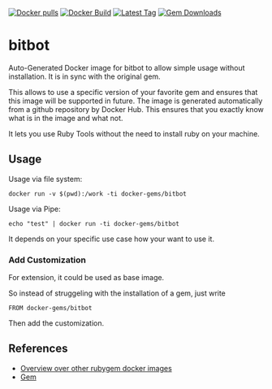 [![Docker pulls](https://img.shields.io/docker/pulls/rubygem/bitbot.svg)](https://hub.docker.com/r/rubygem/bitbot/)
[![Docker Build](https://img.shields.io/docker/automated/rubygem/bitbot.svg)](https://hub.docker.com/r/rubygem/bitbot/)
[![Latest Tag](https://img.shields.io/github/tag/docker-rubygem/bitbot.svg)](https://hub.docker.com/r/rubygem/bitbot/)
[![Gem Downloads](https://img.shields.io/gem/dt/bitbot.svg)](https://rubygems.org/gems/bitbot/)
# bitbot

Auto-Generated Docker image for bitbot to allow simple usage without installation.
It is in sync with the original gem.

This allows to use a specific version of your favorite gem and ensures that this image will be supported in future.
The image is generated automatically from a github repository by Docker Hub.
This ensures that you exactly know what is in the image and what not.

It lets you use Ruby Tools without the need to install ruby on your machine.

## Usage

Usage via file system:

`docker run -v $(pwd):/work -ti docker-gems/bitbot`

Usage via Pipe:

`echo "test" | docker run -ti docker-gems/bitbot`

It depends on your specific use case how your want to use it.

### Add Customization

For extension, it could be used as base image.

So instead of struggeling with the installation of a gem, just write

`FROM docker-gems/bitbot`

Then add the customization.

## References

 - [Overview over other rubygem docker images](https://github.com/thinkbot/docker-rubygem)
 - [Gem](https://rubygems.org/gems/bitbot/)
